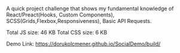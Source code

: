 A quick project challenge that shows my fundamental knowledge of React/Preact(Hooks, Custom Components), SCSS(Grids,Flexbox,Responsiveness), Basic API Requests.

Total JS size: 46 KB
Total CSS size: 6 KB

Demo Link:
https://dorukolcmener.github.io/SocialDemo/build/
